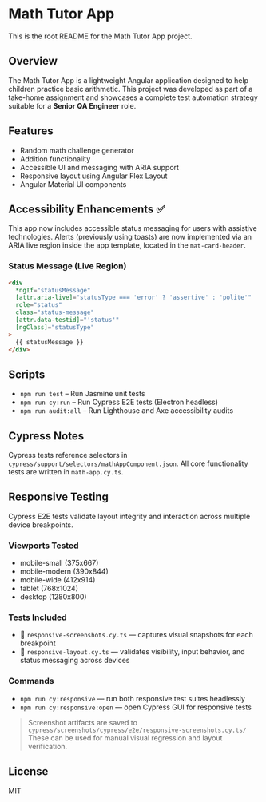 # Math Tutor App

This is the root README for the Math Tutor App project.

## Overview

The Math Tutor App is a lightweight Angular application designed to help children practice basic arithmetic. This project was developed as part of a take-home assignment and showcases a complete test automation strategy suitable for a **Senior QA Engineer** role.

## Features

* Random math challenge generator
* Addition functionality
* Accessible UI and messaging with ARIA support
* Responsive layout using Angular Flex Layout
* Angular Material UI components

## Accessibility Enhancements ✅

This app now includes accessible status messaging for users with assistive technologies. Alerts (previously using toasts) are now implemented via an ARIA live region inside the app template, located in the `mat-card-header`.

### Status Message (Live Region)

```html
<div
  *ngIf="statusMessage"
  [attr.aria-live]="statusType === 'error' ? 'assertive' : 'polite'"
  role="status"
  class="status-message"
  [attr.data-testid]="'status'"
  [ngClass]="statusType"
>
  {{ statusMessage }}
</div>
```

## Scripts

* `npm run test` – Run Jasmine unit tests
* `npm run cy:run` – Run Cypress E2E tests (Electron headless)
* `npm run audit:all` – Run Lighthouse and Axe accessibility audits

## Cypress Notes

Cypress tests reference selectors in `cypress/support/selectors/mathAppComponent.json`. All core functionality tests are written in `math-app.cy.ts`.

## Responsive Testing

Cypress E2E tests validate layout integrity and interaction across multiple device breakpoints.

### Viewports Tested

* mobile-small (375x667)
* mobile-modern (390x844)
* mobile-wide (412x914)
* tablet (768x1024)
* desktop (1280x800)

### Tests Included

* 📸 `responsive-screenshots.cy.ts` — captures visual snapshots for each breakpoint
* 📱 `responsive-layout.cy.ts` — validates visibility, input behavior, and status messaging across devices

### Commands

* `npm run cy:responsive` — run both responsive test suites headlessly
* `npm run cy:responsive:open` — open Cypress GUI for responsive tests

> Screenshot artifacts are saved to `cypress/screenshots/cypress/e2e/responsive-screenshots.cy.ts/`
> These can be used for manual visual regression and layout verification.

## License

MIT
